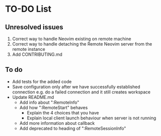 # TO-DO List

## Unresolved issues

1. Correct way to handle Neovim existing on remote machine
2. Correct way to handle detaching the Remote Neovim server from the remote instance
3. Add CONTRIBUTING.md

## To do

- Add tests for the added code
- Save configuration only after we have successfully established connection e.g.
  do a failed connection and it still creates workspace
- Update README.md
  - Add info about ":RemoteInfo"
  - Add how ":RemoteStart" behaves
    - Explain the 4 choices that you have
    - Explain local client launch behaviour when server is not running
  - Add more information about callback
  - Add deprecated to heading of ":RemoteSessionInfo"
